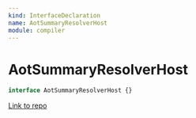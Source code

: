 ```yaml
---
kind: InterfaceDeclaration
name: AotSummaryResolverHost
module: compiler
---
```


# AotSummaryResolverHost

```ts
interface AotSummaryResolverHost {}
```

[Link to repo](https://github.com/timdeschryver/angular/blob/master/packages/compiler/src/aot/summary_resolver.ts#L15-L40)
